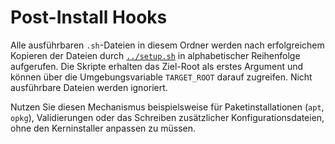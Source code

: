 # Post-Install Hooks

Alle ausführbaren `.sh`-Dateien in diesem Ordner werden nach erfolgreichem Kopieren der Dateien durch [`../setup.sh`](../setup.sh)
in alphabetischer Reihenfolge aufgerufen. Die Skripte erhalten das Ziel-Root als erstes Argument und können über die Umgebungsvariable
`TARGET_ROOT` darauf zugreifen. Nicht ausführbare Dateien werden ignoriert.

Nutzen Sie diesen Mechanismus beispielsweise für Paketinstallationen (`apt`, `opkg`), Validierungen oder das Schreiben zusätzlicher
Konfigurationsdateien, ohne den Kerninstaller anpassen zu müssen.
